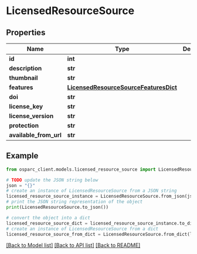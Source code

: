 # LicensedResourceSource


## Properties

Name | Type | Description | Notes
------------ | ------------- | ------------- | -------------
**id** | **int** |  | 
**description** | **str** |  | 
**thumbnail** | **str** |  | 
**features** | [**LicensedResourceSourceFeaturesDict**](LicensedResourceSourceFeaturesDict.md) |  | 
**doi** | **str** |  | 
**license_key** | **str** |  | 
**license_version** | **str** |  | 
**protection** | **str** |  | 
**available_from_url** | **str** |  | 

## Example

```python
from osparc_client.models.licensed_resource_source import LicensedResourceSource

# TODO update the JSON string below
json = "{}"
# create an instance of LicensedResourceSource from a JSON string
licensed_resource_source_instance = LicensedResourceSource.from_json(json)
# print the JSON string representation of the object
print(LicensedResourceSource.to_json())

# convert the object into a dict
licensed_resource_source_dict = licensed_resource_source_instance.to_dict()
# create an instance of LicensedResourceSource from a dict
licensed_resource_source_from_dict = LicensedResourceSource.from_dict(licensed_resource_source_dict)
```
[[Back to Model list]](../README.md#documentation-for-models) [[Back to API list]](../README.md#documentation-for-api-endpoints) [[Back to README]](../README.md)


